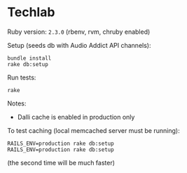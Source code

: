 # Techlab

Ruby version: `2.3.0` (rbenv, rvm, chruby enabled)

Setup (seeds db with Audio Addict API channels):
```
bundle install
rake db:setup
```

Run tests:
```
rake
```

Notes:

* Dalli cache is enabled in production only

To test caching (local memcached server must be running):
```
RAILS_ENV=production rake db:setup
RAILS_ENV=production rake db:setup
```
(the second time will be much faster)
